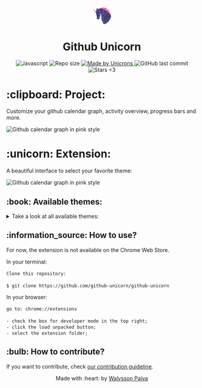 <div align="center">
    <img alt="Unicorn" width="10%" heigth="10%" src="assets/icon_github.svg">
    <h1>
Github Unicorn
</h1>
</div>

<p align="center">
   <a>
    <img alt="Javascript" src="https://img.shields.io/github/languages/top/WalyssonPaiva/git-unicorn">
  </a>

  <img alt="Repo size" src="https://img.shields.io/github/repo-size/WalyssonPaiva/git-unicorn">

  <a href="https://www.linkedin.com/in/walyssonpaiva/">
    <img alt="Made by Unicrons" src="https://img.shields.io/badge/Made%20By-Unicorns-pink">
  </a>

  <a>
    <img alt="GitHub last commit" src="https://img.shields.io/github/last-commit/WalyssonPaiva/git-unicorn">
  </a>

  <img alt="Stars <3" src="https://img.shields.io/github/stars/WalyssonPaiva/git-unicorn?style=social">
</p>

<h1>
  :clipboard: Project:
</h1>
<p>Customize your github calendar graph, activity overview, progress bars and more.</p>
<img alt="Github calendar graph in pink style" src="https://user-images.githubusercontent.com/41702724/127695033-3c142c0d-977f-4184-833f-873c06ae1bb4.PNG">

<h1>:unicorn: Extension:</h1>
<p>A beautiful interface to select your favorite theme:</p>
<img alt="Github calendar graph in pink style" src="https://user-images.githubusercontent.com/41702724/127694996-0ef95a91-69b2-482a-8229-7fd931f39020.PNG">

<h2>:book: Available themes:</h2>
<details>
	<summary>Take a look at all available themes:</summary>
	<ul>
		<li> Aura Mono </li>
		<li> Dark Blue </li>
		<li> Dark Unicorn </li>
		<li> Desert </li>
		<li> Github Halloween </li>
		<li> Harouin </li>
		<li> Light Blue </li>
		<li> Nord Frost </li>
		<li> Pink </li>
		<li> Sunset </li>
		<li> Unicorn </li>
	</ul>
</details>

<h2>:information_source: How to use?</h2>
<p> For now, the extension is not available on the Chrome Web Store. </p>

In your terminal:
```
Clone this repository:

$ git clone https://github.com/github-unicorn/github-unicorn
```
In your browser:
```
go to: chrome://extensions

- check the box for developer mode in the top right;
- click the load unpacked button;
- select the extension folder;
```

<h2>:bulb: How to contribute?</h2>

If you want to contribute, check [ our contribution guideline](CONTRIBUTING.md).

<div align="center">
<p>Made with :heart: by <a href="https://github.com/WalyssonPaiva">Walysson Paiva</a></p>
</div>

